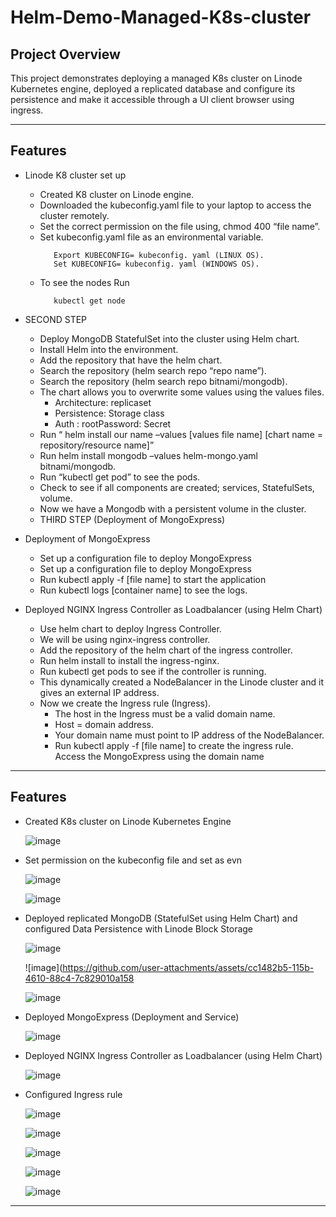 # Helm-Demo-Managed-K8s-cluster


## **Project Overview**
This project demonstrates deploying a managed K8s cluster on Linode Kubernetes engine, deployed a replicated database and configure its persistence and make it accessible through a UI client browser using ingress.

---

## **Features**
- Linode K8 cluster set up
  - Created K8 cluster on Linode engine.
  -	Downloaded the kubeconfig.yaml file to your laptop to access the cluster remotely.
  - Set the correct permission on the file using, chmod 400 “file name”.
  - Set kubeconfig.yaml file as an environmental variable. 
    ```
       Export KUBECONFIG= kubeconfig. yaml (LINUX OS).
       Set KUBECONFIG= kubeconfig. yaml (WINDOWS OS).
    ```
  -	To see the nodes Run
    ```
       kubectl get node
    ```
    
- SECOND STEP
  -	Deploy MongoDB StatefulSet into the cluster using Helm chart.
  -	Install Helm into the environment.
  - Add the repository that have the helm chart. 
  -	Search the repository (helm search repo “repo name”).
  - Search the repository (helm search repo bitnami/mongodb).
  - The chart allows you to overwrite some values using the values files.
      -	Architecture: replicaset
      - Persistence: Storage class
      - Auth : rootPassword: Secret
  - Run “ helm install our name –values [values file name] [chart name = repository/resource name]”
  - Run helm install mongodb –values helm-mongo.yaml bitnami/mongodb.
  - Run “kubectl get pod” to see the pods.
  - Check to see if all components are created; services, StatefulSets, volume. 
  - Now we have a Mongodb with a persistent volume in the cluster.
  - THIRD STEP (Deployment of MongoExpress)
- Deployment of MongoExpress
  - Set up a configuration file to deploy MongoExpress
  - Set up a configuration file to deploy MongoExpress
  - Run kubectl apply -f [file name] to start the application
  - Run kubectl logs [container name] to see the logs.
    
- Deployed NGINX Ingress Controller as Loadbalancer (using Helm Chart)
  - Use helm chart to deploy Ingress Controller.
  - We will be using nginx-ingress controller.
  - Add the repository of the helm chart of the ingress controller.
  - Run helm install to install the ingress-nginx.
  - Run kubectl get pods to see if the controller is running.
  -	This dynamically created a NodeBalancer in the Linode cluster and it gives an external IP address.
  - Now we create the Ingress rule (Ingress).
     - The host in the Ingress must be a valid domain name.
     - Host = domain address.
     - Your domain name must point to IP address of the NodeBalancer.
     - Run kubectl apply -f [file name] to create the ingress rule.
       Access the MongoExpress using the domain name

 
---

## **Features**
- Created K8s cluster on Linode Kubernetes Engine

  ![image](https://github.com/user-attachments/assets/40763b09-0f0d-4f7b-82fa-7e1cf76deaab)

- Set permission on the kubeconfig file and set as evn
  

  ![image](https://github.com/user-attachments/assets/a98825b5-6626-4b8d-a9d2-b000ec45250b)
  

  ![image](https://github.com/user-attachments/assets/f2c1112e-7120-482b-aac1-def74a2c73a4)



- Deployed replicated MongoDB (StatefulSet using Helm Chart) and configured Data Persistence with Linode Block Storage

  ![image](https://github.com/user-attachments/assets/ffdc8208-f02a-4e4b-a2c1-00fa64bffee4)
  

  ![image](https://github.com/user-attachments/assets/cc1482b5-115b-4610-88c4-7c829010a158


  ![image](https://github.com/user-attachments/assets/ab71e687-0cd9-4b33-bf98-c606006e9b54)



- Deployed MongoExpress (Deployment and Service)

  ![image](https://github.com/user-attachments/assets/4a8d4d42-5c02-4ed2-a958-57ad0bd7facd)

- Deployed NGINX Ingress Controller as Loadbalancer (using Helm Chart)

  ![image](https://github.com/user-attachments/assets/b970bc50-153f-48bd-92ed-331a0ed3c6b4)

- Configured Ingress rule

  ![image](https://github.com/user-attachments/assets/626eb546-c9cc-4960-ad31-e7dd2b326c35)


  ![image](https://github.com/user-attachments/assets/c3ed9756-83b8-4bf5-996f-5124265fab37)
  

  ![image](https://github.com/user-attachments/assets/a31547e3-db42-4f2f-93f2-9c179db2a82c)


  ![image](https://github.com/user-attachments/assets/b83f3765-eaa9-4863-9aea-163aaa198746)


  ![image](https://github.com/user-attachments/assets/b2b40fb6-45e1-47d4-9b9b-97beae060e06)





 
---
